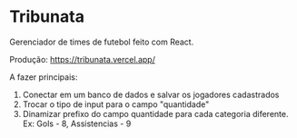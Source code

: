# Tribunata

Gerenciador de times de futebol feito com React.

Produção: https://tribunata.vercel.app/

A fazer principais:
1. Conectar em um banco de dados e salvar os jogadores cadastrados
2. Trocar o tipo de input para o campo "quantidade"
3. Dinamizar prefixo do campo quantidade para cada categoria diferente. Ex: Gols - 8, Assistencias - 9
